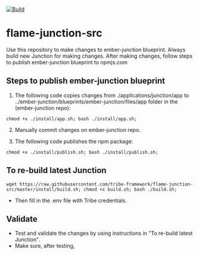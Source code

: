 [![Build](https://github.com/tribe-framework/junction/actions/workflows/docker-publish.yml/badge.svg)](https://github.com/tribe-framework/junction/actions/workflows/docker-publish.yml)

# flame-junction-src

Use this repository to make changes to ember-junction blueprint. Always build new Junction for making changes. After making changes, follow steps to publish ember-junction blueprint to npmjs.com

## Steps to publish ember-junction blueprint

1. The following code copies changes from ./applications/junction/app to ../ember-junction/blueprints/ember-junction/files/app folder in the (ember-junction repo):

```
chmod +x ./install/app.sh; bash ./install/app.sh;
```

2. Manually commit changes on ember-junction repo.

3. The following code publishes the npm package:

```
chmod +x ./install/publish.sh; bash ./install/publish.sh;
```

## To re-build latest Junction

```
wget https://raw.githubusercontent.com/tribe-framework/flame-junction-src/master/install/build.sh; chmod +x build.sh; bash ./build.sh;
```

- Then fill in the .env file with Tribe credentials.

## Validate

- Test and validate the changes by using instructions in "To re-build latest Junction".
- Make sure, after testing,

